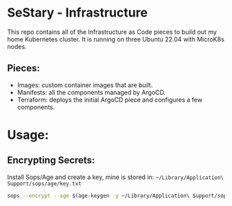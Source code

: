 # SeStary - Infrastructure

This repo contains all of the Infrastructure as Code pieces to build out my home Kubernetes cluster. It is running on three Ubuntu 22.04 with MicroK8s nodes.

## Pieces:

- Images: custom container images that are built.
- Manifests: all the components managed by ArgoCD.
- Terraform: deploys the initial ArgoCD piece and configures a few components.


# Usage:

## Encrypting Secrets:

Install Sops/Age and create a key, mine is stored in: `~/Library/Application\ Support/sops/age/key.txt`

```bash
sops --encrypt --age $(age-keygen -y ~/Library/Application\ Support/sops/age/key.txt) secrets.yaml > secrets.enc.yaml
```

